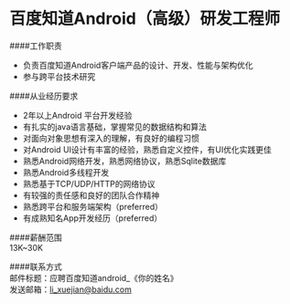 百度知道Android（高级）研发工程师
==========  
####工作职责  
- 负责百度知道Android客户端产品的设计、开发、性能与架构优化  
- 参与跨平台技术研究  
  
####从业经历要求  
- 2年以上Android 平台开发经验        
- 有扎实的java语言基础，掌握常见的数据结构和算法    
- 对面向对象思想有深入的理解，有良好的编程习惯  
- 对Android UI设计有丰富的经验，熟悉自定义控件，有UI优化实践更佳     
- 熟悉Android网络开发，熟悉网络协议，熟悉Sqlite数据库       
- 熟悉Android多线程开发  
- 熟悉基于TCP/UDP/HTTP的网络协议  
- 有较强的责任感和良好的团队合作精神  
- 熟悉跨平台和服务端架构（preferred） 
- 有成熟知名App开发经历（preferred）  
  
####薪酬范围  
13K~30K  
  
####联系方式  
邮件标题：应聘百度知道android_《你的姓名》  
发送邮箱：[li_xuejian@baidu.com](mailto:li_xuejian@baidu.com)  
